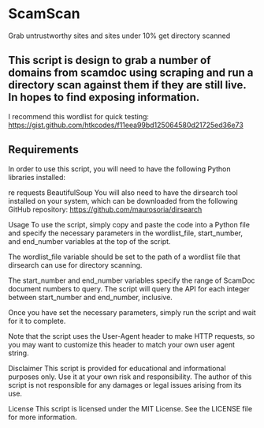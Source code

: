 # ScamScan
Grab untrustworthy sites and sites under 10% get directory scanned

## This script is design to grab a number of domains from scamdoc using scraping and run a directory scan against them if they are still live. In hopes to find exposing information.
I recommend this wordlist for quick testing:
https://gist.github.com/htkcodes/f11eea99bd125064580d21725ed36e73

## Requirements
In order to use this script, you will need to have the following Python libraries installed:

re
requests
BeautifulSoup
You will also need to have the dirsearch tool installed on your system, which can be downloaded from the following GitHub repository: https://github.com/maurosoria/dirsearch

Usage
To use the script, simply copy and paste the code into a Python file and specify the necessary parameters in the wordlist_file, start_number, and end_number variables at the top of the script.

The wordlist_file variable should be set to the path of a wordlist file that dirsearch can use for directory scanning.

The start_number and end_number variables specify the range of ScamDoc document numbers to query. The script will query the API for each integer between start_number and end_number, inclusive.

Once you have set the necessary parameters, simply run the script and wait for it to complete.

Note that the script uses the User-Agent header to make HTTP requests, so you may want to customize this header to match your own user agent string.

Disclaimer
This script is provided for educational and informational purposes only. Use it at your own risk and responsibility. The author of this script is not responsible for any damages or legal issues arising from its use.

License
This script is licensed under the MIT License. See the LICENSE file for more information.
